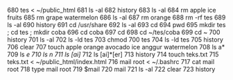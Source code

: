 680  tes < ~/public_html
  681  ls -al
  682  history
  683  ls -al
  684  rm apple ice fruits
  685  rm grape watermelon
  686  ls -al
  687  rm orange
  688  rm -rf tes
  689  ls -al
  690  history
  691  cd /usr/share
  692  ls -al
  693  cd
  694  pwd
  695  mkdir tes ; cd tes ; mkdir coba
  696  cd coba
  697  cd
  698  cd ~/tes/coba
  699  cd ~
  700  history
  701  ls -al
  702  ls -ld tes
  703  chmod 700 tes
  704  ls -ld tes
  705  history
  706  clear
  707  touch apple orange avocado ice anggur watermelon
  708  ls a*
  709  ls *e
  710  ls *n*
  711  ls [ai]*
  712  ls [ai]*[er]
  713  history
  714  touch teks.txt
  715  teks.txt < ~/public_html/index.html
  716  mail root < ~/.bashrc
  717  cat mail root
  718  type mail root
  719  $mail
  720  mail
  721  ls -al
  722  clear
  723  history

